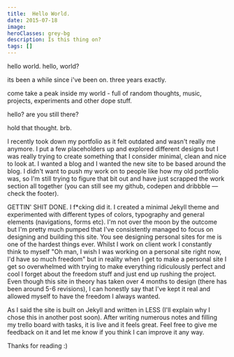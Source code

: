 ```yaml
---
title:  Hello World.
date: 2015-07-18
image:
heroClasses: grey-bg
description: Is this thing on?
tags: []
---
```


hello world. hello, world?

its been a while since i've been on.
three years exactly.

come take a peak inside my world - full of random thoughts, music, projects, experiments and other dope stuff.

hello? are you still there?

hold that thought. brb.


I recently took down my portfolio as it felt outdated and wasn't really me anymore. I put a few placeholders up and explored different designs but I was really trying to create something that I consider minimal, clean and nice to look at. I wanted a blog and I wanted the new site to be based around the blog. I didn't want to push my work on to people like how my old portfolio was, so I'm still trying to figure that bit out and have just scrapped the work section all together (you can still see my github, codepen and dribbble — check the footer).

GETTIN' SHIT DONE.
I f*cking did it. I created a minimal Jekyll theme and experimented with different types of colors, typography and general elements (navigations, forms etc). I'm not over the moon by the outcome but I'm pretty much pumped that I've consistently managed to focus on designing and building this site. You see designing personal sites for me is one of the hardest things ever. Whilst I work on client work I constantly think to myself "Oh man, I wish I was working on a personal site right now, I'd have so much freedom" but in reality when I get to make a personal site I get so overwhelmed with trying to make everything ridiculously perfect and cool I forget about the freedom stuff and just end up rushing the project. Even though this site in theory has taken over 4 months to design (there has been around 5-6 revisions), I can honestly say that I've kept it real and allowed myself to have the freedom I always wanted.

As I said the site is built on Jekyll and written in LESS (I'll explain why I chose this in another post soon). After writing numerous notes and filling my trello board with tasks, it is live and it feels great. Feel free to give me feedback on it and let me know if you think I can improve it any way.

Thanks for reading :)
